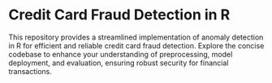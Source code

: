 # Credit Card Fraud Detection in R

This repository provides a streamlined implementation of anomaly detection in R for efficient and reliable credit card fraud detection. Explore the concise codebase to enhance your understanding of preprocessing, model deployment, and evaluation, ensuring robust security for financial transactions.
